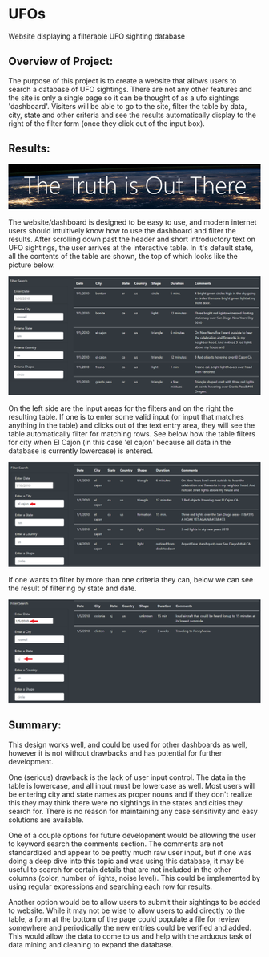 # UFOs
Website displaying a filterable UFO sighting database

## Overview of Project: 
The purpose of this project is to create a website that allows users to search a database of UFO sightings. There are not any other features and the site is only a single page so it can be thought of as a ufo sightings 'dashboard'. Visiters will be able to go to the site, filter the table by data, city, state and other criteria and see the results automatically display to the right of the filter form (once they click out of the input box).


## Results: 

![header](./Resources/Header.png)

The website/dashboard is designed to be easy to use, and modern internet users should intuitively know how to use the dashboard and filter the results. After scrolling down past the header and short introductory text on UFO sightings, the user arrives at the interactive table. In it's default state, all the contents of the table are shown, the top of which looks like the picture below.


![default_table](./Resources/default_table.png)

On the left side are the input areas for the filters and on the right the resulting table. If one is to enter some valid input (or input that matches anything in the table) and clicks out of the text entry area, they will see the table automatically filter for matching rows. See below how the table filters for city when El Cajon (in this case 'el cajon' because all data in the database is currently lowercase) is entered.

![default_table](./Resources/city_filter.png)

If one wants to filter by more than one criteria they can, below we can see the result of filtering by state and date.

![default_table](./Resources/date_state_filter.png)


## Summary: 

This design works well, and could be used for other dashboards as well, however it is not without drawbacks and has potential for further development.

One (serious) drawback is the lack of user input control. The data in the table is lowercase, and all input must be lowercase as well. Most users will be entering city and state names as proper nouns and if they don't realize this they may think there were no sightings in the states and cities they search for. There is no reason for maintaining any case sensitivity and easy solutions are available.

One of a couple options for future development would be allowing the user to keyword search the comments section. The comments are not standardized and appear to be pretty much raw user input, but if one was doing a deep dive into this topic and was using this database, it may be useful to search for certain details that are not included in the other columns (color, number of lights, noise level). This could be implemented by using regular expressions and searching each row for results.

Another option would be to allow users to submit their sightings to be added to website. While it may not be wise to allow users to add directly to the table, a form at the bottom of the page could populate a file for review somewhere and periodically the new entries could be verified and added. This would allow the data to come to us and help with the arduous task of data mining and cleaning to expand the database.

